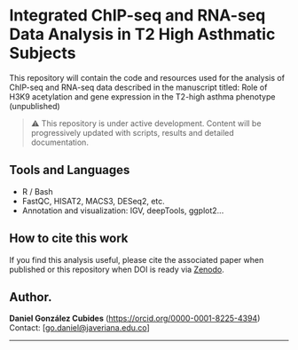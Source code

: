 # Integrated ChIP-seq and RNA-seq Data Analysis in T2 High Asthmatic Subjects
This repository will contain the code and resources used for the analysis of ChIP-seq and RNA-seq data described in the manuscript titled: Role of H3K9 acetylation and gene expression in the T2-high asthma phenotype (unpublished)

> ⚠️ This repository is under active development. Content will be progressively updated with scripts, results and detailed documentation.

## Tools and Languages

- R / Bash
- FastQC, HISAT2, MACS3, DESeq2, etc.
- Annotation and visualization: IGV, deepTools, ggplot2...

## How to cite this work

If you find this analysis useful, please cite the associated paper when published or this repository when DOI is ready via [Zenodo]().

## Author.

**Daniel González Cubides** 
(https://orcid.org/0000-0001-8225-4394)
Contact: [go.daniel@javeriana.edu.co]

---
